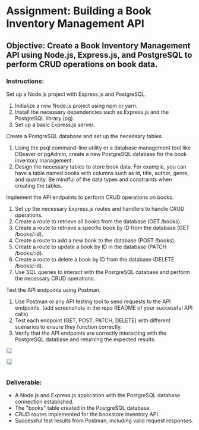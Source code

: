 # Assignment: Building a Book Inventory Management API

## Objective: Create a Book Inventory Management API using Node.js, Express.js, and PostgreSQL to perform CRUD operations on book data.

### Instructions:

Set up a Node.js project with Express.js and PostgreSQL.

1. Initialize a new Node.js project using npm or yarn.
2. Install the necessary dependencies such as Express.js and the PostgreSQL library (pg).
3. Set up a basic Express.js server.

Create a PostgreSQL database and set up the necessary tables.

1. Using the psql command-line utility or a database management tool like DBeaver or pgAdmin, create a new PostgreSQL database for the book inventory management.
2. Design the necessary tables to store book data. For example, you can have a table named books with columns such as id, title, author, genre, and quantity. Be mindful of the data types and constraints when creating the tables.

Implement the API endpoints to perform CRUD operations on books.

1. Set up the necessary Express.js routes and handlers to handle CRUD operations.
2. Create a route to retrieve all books from the database (GET /books).
3. Create a route to retrieve a specific book by ID from the database (GET /books/:id).
4. Create a route to add a new book to the database (POST /books).
5. Create a route to update a book by ID in the database (PATCH /books/:id).
6. Create a route to delete a book by ID from the database (DELETE /books/:id).
7. Use SQL queries to interact with the PostgreSQL database and perform the necessary CRUD operations.

Test the API endpoints using Postman.

1. Use Postman or any API testing tool to send requests to the API endpoints. (add screenshots in the repo README of your successful API calls)
2. Test each endpoint (GET, POST, PATCH, DELETE) with different scenarios to ensure they function correctly.
3. Verify that the API endpoints are correctly interacting with the PostgreSQL database and returning the expected results.

<div style="width: 60px; height: 60px;">
  <img src="https://github.com/khadillacs/TTP-Assignments/assets/52975594/5fb64c34-250e-4bb9-8793-40e33291cacf" alt="image" style="width: 50%; height: 50%;">
  <img src="https://github.com/khadillacs/TTP-Assignments/assets/52975594/27d18bc9-1f6a-4bab-9617-24100348d98c" alt="image" style="width: 50%; height: 50%;">
</div>

  
### Deliverable:

- A Node.js and Express.js application with the PostgreSQL database connection established.
- The "books" table created in the PostgreSQL database.
- CRUD routes implemented for the bookstore inventory API.
- Successful test results from Postman, including valid request responses.
